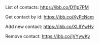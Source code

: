 List of contacts: https://ibb.co/D11p7PM

Get contact by id: https://ibb.co/KyPcNcm

Add new contact: https://ibb.co/XL9YwHv

Remove contact: https://ibb.co/jVYywKy

